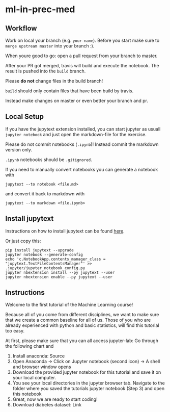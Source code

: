 # ml-in-prec-med

## Workflow

Work on local your branch (e.g. `your-name`).
Before you start make sure to `merge upstream master` into your branch :).

When youre good to go: open a pull request from your branch to master.

After your PR got merged, travis will build and execute the notebook.
The result is pushed into the `build` branch.

Please **do not** change files in the build branch!

`build` should only contain files that have been build by travis.

Instead make changes on master or even better your branch and pr.

## Local Setup

If you have the jupytext extension installed, you can start jupyter as usuall `jupyter notebook` and just open the markdown-file for the exercise.

Please do not commit notebooks (`.ipynb`)!
Instead commit the markdown version only.

`.ipynb` notebooks should be `.gitignored`.

If you need to manually convert notebooks you can 
generate a notebook with 

    jupytext --to notebook <file.md>

and convert it back to markdown with

    jupytext --to markdown <file.ipynb>

## Install jupytext

Instructions on how to install jupytext can be found [here](https://github.com/mwouts/jupytext).

Or just copy this:

    pip install jupytext --upgrade
    jupyter notebook --generate-config
    echo 'c.NotebookApp.contents_manager_class = "jupytext.TextFileContentsManager"' >> .jupyter/jupyter_notebook_config.py
    jupyter nbextension install --py jupytext --user
    jupyter nbextension enable --py jupytext --user

## Instructions

Welcome to the first tutorial of the Machine Learning course! 

Because all of you come from different disciplines, we want to make sure that we create a common baseline for all of us. Those of you who are already experienced with python and basic statistics, will find this tutorial too easy. 

At first, please make sure that you can all access jupyter-lab: Go through the following chart and 

1. Install anaconda: Source
2. Open Anaconda → Click on Jupyter notebook (second icon)  → A shell and browser window opens
3. Download the provided jupyter notebook for this tutorial and save it on your local computer.
4. You see your local directories in the jupyter browser tab. Navigate to the folder where you saved the tutorials jupyter notebook (Step 3) and open this notebook
5. Great, now we are ready to start coding!
6. Download diabetes dataset: Link